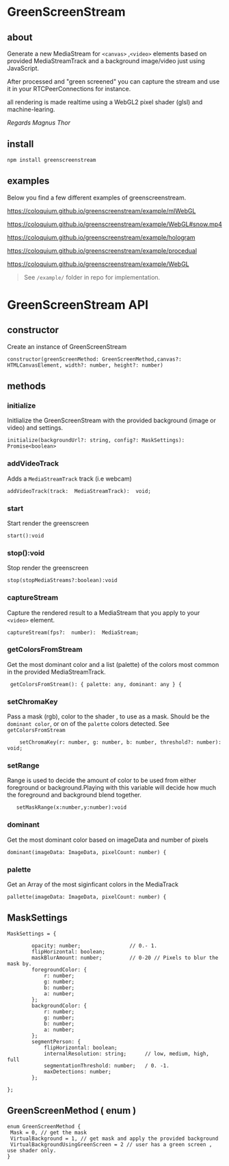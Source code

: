 # GreenScreenStream

 ## about

Generate a new MediaStream for `<canvas>` ,`<video>`  elements based on provided MediaStreamTrack and a background image/video just using JavaScript.  

After processed and "green screened" you can capture the stream and use it in your RTCPeerConnections for instance.

all rendering is made realtime using a WebGL2 pixel shader (glsl) and  machine-learing.

*Regards Magnus Thor*
 
## install

    npm install greenscreenstream  

## examples

Below you find a few different examples of greenscreenstream.


 [https://coloquium.github.io/greenscreenstream/example/mlWebGL ](https://coloquium.github.io/greenscreenstream/example/mlWebGL)

 [https://coloquium.github.io/greenscreenstream/example/WebGL#snow.mp4 ](https://coloquium.github.io/greenscreenstream/example/WebGL#snow.mp4)
 
 [https://coloquium.github.io/greenscreenstream/example/hologram ](https://coloquium.github.io/greenscreenstream/example/hologram)

 [https://coloquium.github.io/greenscreenstream/example/procedual ](https://coloquium.github.io/greenscreenstream/example/procedual)

 [https://coloquium.github.io/greenscreenstream/example/WebGL ](https://coloquium.github.io/greenscreenstream/example/WebGL)


> See `/example/` folder in repo for implementation. 

# GreenScreenStream API
## constructor

Create an instance of GreenScreenStream


    constructor(greenScreenMethod: GreenScreenMethod,canvas?: HTMLCanvasElement, width?: number, height?: number)

## methods

###  initialize

Initlialize the GreenScreenStream with the provided background (image or video) and settings.

    initialize(backgroundUrl?: string, config?: MaskSettings): Promise<boolean> 
### addVideoTrack

Adds a `MediaStreamTrack` track (i.e webcam)

    addVideoTrack(track:  MediaStreamTrack):  void;

### start

Start render the greenscreen

    start():void

### stop():void

Stop render the greenscreen

    stop(stopMediaStreams?:boolean):void

### captureStream

Capture the rendered result to a MediaStream that you apply to your `<video>` element.

    captureStream(fps?:  number):  MediaStream;    

### getColorsFromStream

Get the most dominant color and a list (palette) of the colors most common in the provided MediaStreamTrack.

     getColorsFromStream(): { palette: any, dominant: any } {

### setChromaKey

Pass a mask (rgb), color to the shader , to use as a mask.   Should be the `dominant color`, or on of the `palette` colors detected. See `getColorsFromStream` 


        setChromaKey(r: number, g: number, b: number, threshold?: number): void;

### setRange
   Range is used to decide the amount of color to be used from either foreground or background.Playing with this variable will decide how much the foreground and background blend together.  

       setMaskRange(x:number,y:number):void

###  dominant

Get the most dominant color based on imageData and number of pixels

    dominant(imageData: ImageData, pixelCount: number) {

### palette

   Get an Array of the most siginficant colors in the MediaTrack


    pallette(imageData: ImageData, pixelCount: number) {

## MaskSettings

    MaskSettings = {

            opacity: number;                // 0.- 1.
            flipHorizontal: boolean;
            maskBlurAmount: number;         // 0-20 // Pixels to blur the mask by.
            foregroundColor: {
                r: number;
                g: number;
                b: number;
                a: number;
            };
            backgroundColor: {
                r: number;
                g: number;
                b: number;
                a: number;
            };
            segmentPerson: {
                flipHorizontal: boolean;
                internalResolution: string;      // low, medium, high, full 
                segmentationThreshold: number;   / 0. -1. 
                maxDetections: number;
            };
            
    };

## GreenScreenMethod ( enum )

    enum GreenScreenMethod {
     Mask = 0, // get the mask
     VirtualBackground = 1, // get mask and apply the provided background
     VirtualBackgroundUsingGreenScreen = 2 // user has a green screen , use shader only.
    }

